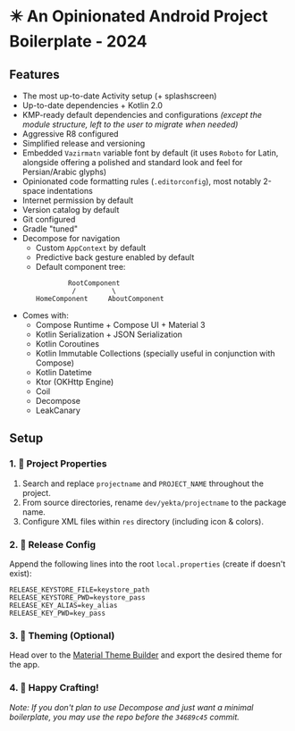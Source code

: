 # ✴️ An Opinionated Android Project Boilerplate - 2024

## Features

+ The most up-to-date Activity setup (+ splashscreen)
+ Up-to-date dependencies + Kotlin 2.0
+ KMP-ready default dependencies and configurations _(except the module structure, left to the user
  to migrate when needed)_
+ Aggressive R8 configured
+ Simplified release and versioning
+ Embedded `Vazirmatn` variable font by default (it uses `Roboto` for Latin, alongside offering a
  polished and standard look and feel for Persian/Arabic glyphs)
+ Opinionated code formatting rules (`.editorconfig`), most notably 2-space indentations
+ Internet permission by default
+ Version catalog by default
+ Git configured
+ Gradle "tuned"
+ Decompose for navigation
  + Custom `AppContext` by default
  + Predictive back gesture enabled by default
  + Default component tree:
    ```text
            RootComponent
             /         \
    HomeComponent     AboutComponent
    ```
+ Comes with:
  + Compose Runtime + Compose UI + Material 3
  + Kotlin Serialization + JSON Serialization
  + Kotlin Coroutines
  + Kotlin Immutable Collections (specially useful in conjunction with Compose)
  + Kotlin Datetime
  + Ktor (OKHttp Engine)
  + Coil
  + Decompose
  + LeakCanary

## Setup

### 1. 📝 Project Properties

1. Search and replace `projectname` and `PROJECT_NAME` throughout the project.
2. From source directories, rename `dev/yekta/projectname` to the package name.
3. Configure XML files within `res` directory (including icon & colors).

### 2. 🔧 Release Config

Append the following lines into the root `local.properties` (create if doesn't exist):

```properties
RELEASE_KEYSTORE_FILE=keystore_path
RELEASE_KEYSTORE_PWD=keystore_pass
RELEASE_KEY_ALIAS=key_alias
RELEASE_KEY_PWD=key_pass
```

### 3. 🎨 Theming (Optional)

Head over to the
[Material Theme Builder](https://material-foundation.github.io/material-theme-builder/) and export
the desired theme for the app.

### 4. 🚀 Happy Crafting!

_Note: If you don't plan to use Decompose and just want a minimal boilerplate, you may use the repo
before the `34689c45` commit._
